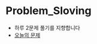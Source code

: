 # Problem_Sloving

- 하루 2문제 풀기를 지향합니다
- [오늘의 문제](https://github.com/tony9402/baekjoon/blob/main/picked.md)
